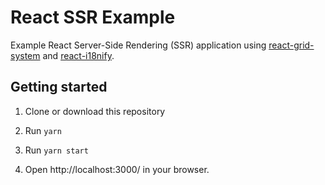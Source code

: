 # React SSR Example

Example React Server-Side Rendering (SSR) application using [react-grid-system](https://github.com/sealninja/react-grid-system) and [react-i18nify](https://github.com/sealninja/react-i18nify).

## Getting started

1. Clone or download this repository

2. Run `yarn`

3. Run `yarn start`

4. Open http://localhost:3000/ in your browser.


